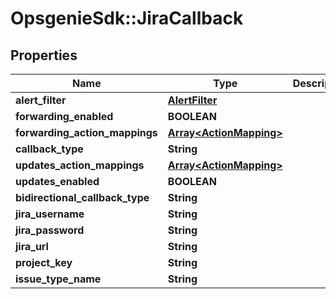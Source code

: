 # OpsgenieSdk::JiraCallback

## Properties
Name | Type | Description | Notes
------------ | ------------- | ------------- | -------------
**alert_filter** | [**AlertFilter**](AlertFilter.md) |  | [optional] 
**forwarding_enabled** | **BOOLEAN** |  | [optional] 
**forwarding_action_mappings** | [**Array&lt;ActionMapping&gt;**](ActionMapping.md) |  | [optional] 
**callback_type** | **String** |  | [optional] 
**updates_action_mappings** | [**Array&lt;ActionMapping&gt;**](ActionMapping.md) |  | [optional] 
**updates_enabled** | **BOOLEAN** |  | [optional] 
**bidirectional_callback_type** | **String** |  | [optional] 
**jira_username** | **String** |  | [optional] 
**jira_password** | **String** |  | [optional] 
**jira_url** | **String** |  | [optional] 
**project_key** | **String** |  | [optional] 
**issue_type_name** | **String** |  | [optional] 


